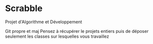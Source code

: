 # Scrabble

Projet d'Algorithme et Développement

Git propre et maj
Pensez à récupérer le projets entiers puis de déposer seulement les classes sur lesquelles vous travaillez
